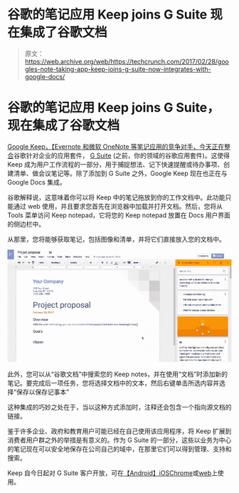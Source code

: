 # 谷歌的笔记应用 Keep joins G Suite 现在集成了谷歌文档

> 原文：<https://web.archive.org/web/https://techcrunch.com/2017/02/28/googles-note-taking-app-keep-joins-g-suite-now-integrates-with-google-docs/>

# 谷歌的笔记应用 Keep joins G Suite，现在集成了谷歌文档

[Google Keep，【Evernote 和微软 OneNote 等笔记应用的竞争对手，](https://web.archive.org/web/20230306050601/https://keep.google.com/)[今天正在整合](https://web.archive.org/web/20230306050601/https://www.blog.google/products/g-suite/capture-ideas-google-keep-bring-them-life-google-docs/)谷歌针对企业的应用套件， [G Suite](https://web.archive.org/web/20230306050601/https://gsuite.google.com/) (之前，你的领域的谷歌应用套件)。这使得 Keep 成为用户工作流程的一部分，用于捕捉想法、记下快速提醒或待办事项、创建清单、做会议笔记等。除了添加到 G Suite 之外，Google Keep 现在也正在与 Google Docs 集成。

谷歌解释说，这意味着你可以将 Keep 中的笔记拖放到你的工作文档中。此功能只能通过 web 使用，并且要求您首先在浏览器中加载并打开文档。然后，您将从 Tools 菜单访问 Keep notepad，它将您的 Keep notepad 放置在 Docs 用户界面的侧边栏中。

从那里，您将能够获取笔记，包括图像和清单，并将它们直接放入您的文档中。

![google-keep-in-docs](img/5f7db0a0eea7f58e7233a2d64f788cfd.png)

此外，您可以从“谷歌文档”中搜索您的 Keep notes，并在使用“文档”时添加新的笔记。要完成后一项任务，您将选择文档中的文本，然后右键单击所选内容并选择“保存以保存记事本”

这种集成的巧妙之处在于，当以这种方式添加时，注释还会包含一个指向源文档的链接。

鉴于许多企业、政府和教育用户可能已经在自己使用该应用程序，将 Keep 扩展到消费者用户群之外的举措是有意义的。作为 G Suite 的一部分，这些以业务为中心的笔记现在可以安全地保存在公司自己的域中，在那里它们可以得到管理、支持和搜索。

Keep 自今日起对 G Suite 客户开放，可在[【Android】](https://web.archive.org/web/20230306050601/https://goo.gl/mz8tBw)[iOS](https://web.archive.org/web/20230306050601/https://itunes.apple.com/us/app/google-keep-your-thoughts/id1029207872?mt=)[Chrome](https://web.archive.org/web/20230306050601/https://goo.gl/vP2cgI)或[web](https://web.archive.org/web/20230306050601/http://keep.google.com/)上使用。